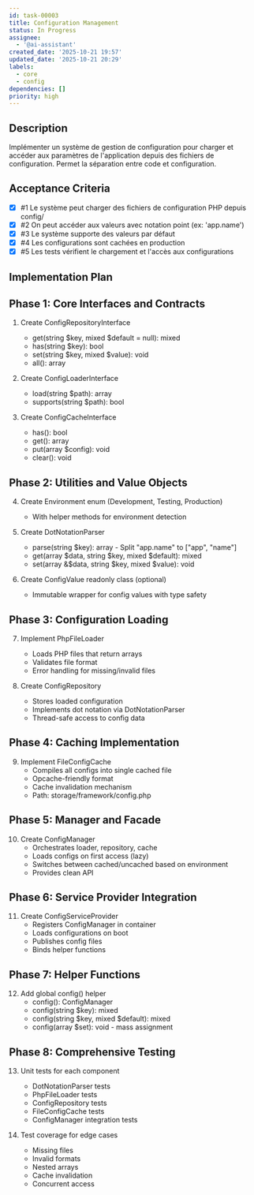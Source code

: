 ```yaml
---
id: task-00003
title: Configuration Management
status: In Progress
assignee:
  - '@ai-assistant'
created_date: '2025-10-21 19:57'
updated_date: '2025-10-21 20:29'
labels:
  - core
  - config
dependencies: []
priority: high
---
```


## Description

<!-- SECTION:DESCRIPTION:BEGIN -->
Implémenter un système de gestion de configuration pour charger et accéder aux paramètres de l'application depuis des fichiers de configuration. Permet la séparation entre code et configuration.
<!-- SECTION:DESCRIPTION:END -->

## Acceptance Criteria
<!-- AC:BEGIN -->
- [x] #1 Le système peut charger des fichiers de configuration PHP depuis config/
- [x] #2 On peut accéder aux valeurs avec notation point (ex: 'app.name')
- [x] #3 Le système supporte des valeurs par défaut
- [x] #4 Les configurations sont cachées en production
- [x] #5 Les tests vérifient le chargement et l'accès aux configurations
<!-- AC:END -->

## Implementation Plan

<!-- SECTION:PLAN:BEGIN -->
## Phase 1: Core Interfaces and Contracts

1. Create ConfigRepositoryInterface
   - get(string $key, mixed $default = null): mixed
   - has(string $key): bool
   - set(string $key, mixed $value): void
   - all(): array

2. Create ConfigLoaderInterface
   - load(string $path): array
   - supports(string $path): bool

3. Create ConfigCacheInterface
   - has(): bool
   - get(): array
   - put(array $config): void
   - clear(): void

## Phase 2: Utilities and Value Objects

4. Create Environment enum (Development, Testing, Production)
   - With helper methods for environment detection

5. Create DotNotationParser
   - parse(string $key): array - Split "app.name" to ["app", "name"]
   - get(array $data, string $key, mixed $default): mixed
   - set(array &$data, string $key, mixed $value): void

6. Create ConfigValue readonly class (optional)
   - Immutable wrapper for config values with type safety

## Phase 3: Configuration Loading

7. Implement PhpFileLoader
   - Loads PHP files that return arrays
   - Validates file format
   - Error handling for missing/invalid files

8. Create ConfigRepository
   - Stores loaded configuration
   - Implements dot notation via DotNotationParser
   - Thread-safe access to config data

## Phase 4: Caching Implementation

9. Implement FileConfigCache
   - Compiles all configs into single cached file
   - Opcache-friendly format
   - Cache invalidation mechanism
   - Path: storage/framework/config.php

## Phase 5: Manager and Facade

10. Create ConfigManager
    - Orchestrates loader, repository, cache
    - Loads configs on first access (lazy)
    - Switches between cached/uncached based on environment
    - Provides clean API

## Phase 6: Service Provider Integration

11. Create ConfigServiceProvider
    - Registers ConfigManager in container
    - Loads configurations on boot
    - Publishes config files
    - Binds helper functions

## Phase 7: Helper Functions

12. Add global config() helper
    - config(): ConfigManager
    - config(string $key): mixed
    - config(string $key, mixed $default): mixed
    - config(array $set): void - mass assignment

## Phase 8: Comprehensive Testing

13. Unit tests for each component
    - DotNotationParser tests
    - PhpFileLoader tests
    - ConfigRepository tests
    - FileConfigCache tests
    - ConfigManager integration tests

14. Test coverage for edge cases
    - Missing files
    - Invalid formats
    - Nested arrays
    - Cache invalidation
    - Concurrent access
<!-- SECTION:PLAN:END -->
